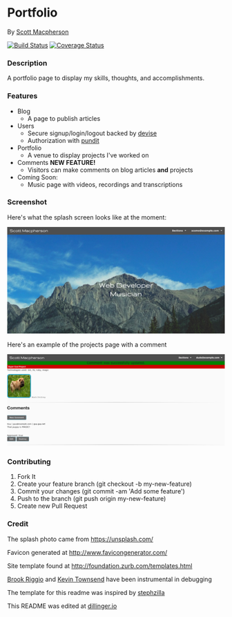 # Portfolio
By [Scott Macpherson](https://github.com/scottmacphersonmusic)

[![Build Status](https://travis-ci.org/scottmacphersonmusic/portfolio.svg?branch=master)](https://travis-ci.org/scottmacphersonmusic/portfolio)
[![Coverage Status](https://coveralls.io/repos/scottmacphersonmusic/portfolio/badge.svg?branch=master&service=github)](https://coveralls.io/github/scottmacphersonmusic/portfolio?branch=master)


### Description
A portfolio page to display my skills, thoughts, and accomplishments.
### Features
- Blog
    - A page to publish articles
- Users
    - Secure signup/login/logout backed by [devise](https://github.com/plataformatec/devise)
    - Authorization with [pundit](https://github.com/elabs/pundit)
- Portfolio
    - A venue to display projects I've worked on
- Comments **NEW FEATURE!**
    - Visitors can make comments on blog articles **and** projects
- Coming Soon:
    - Music page with videos, recordings and transcriptions
### Screenshot
Here's what the splash screen looks like at the moment:

![screenshot of the splash page](/app/assets/images/splash.png)

Here's an example of the projects page with a comment

![screenshot of projects page](/app/assets/images/projects_page.png)

### Contributing
1. Fork It
2. Create your feature branch (git checkout -b my-new-feature)
3. Commit your changes (git commit -am 'Add some feature')
4. Push to the branch (git push origin my-new-feature)
5. Create new Pull Request

### Credit
The splash photo came from https://unsplash.com/

Favicon generated at http://www.favicongenerator.com/

Site template found at http://foundation.zurb.com/templates.html

[Brook Riggio](https://github.com/brookr) and [Kevin Townsend](https://github.com/soccerKevin) have been instrumental in debugging

The template for this readme was inspired by
[stephzilla](https://github.com/scottmacphersonmusic/readme)

This README was edited at [dillinger.io](dillinger.io)
